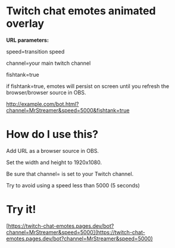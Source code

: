 # Twitch chat emotes animated overlay

**URL parameters:**

speed=transition speed

channel=your main twitch channel

fishtank=true

if fishtank=true, emotes will persist on screen until you refresh the browser/browser source in OBS.

http://example.com/bot.html?channel=MrStreamer&speed=5000&fishtank=true


# How do I use this?
Add URL as a browser source in OBS.

Set the width and height to 1920x1080.

Be sure that channel= is set to your Twitch channel. 

Try to avoid using a speed less than 5000 (5 seconds)

# Try it!
[https://twitch-chat-emotes.pages.dev/bot?channel=MrStreamer&speed=5000](https://twitch-chat-emotes.pages.dev/bot?channel=MrStreamer&speed=5000)